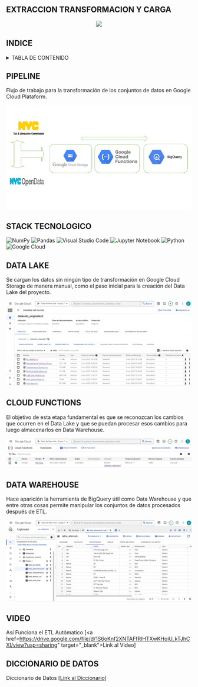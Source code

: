 ## EXTRACCION TRANSFORMACION Y CARGA

<p align="center">
<img src="https://substackcdn.com/image/fetch/f_auto,q_auto:good,fl_progressive:steep/https%3A%2F%2Fbucketeer-e05bbc84-baa3-437e-9518-adb32be77984.s3.amazonaws.com%2Fpublic%2Fimages%2F035b6d20-ddc4-450d-8684-e1c0c57d11ae_758x423.png"  height=300>
</p>

## INDICE 
<!-- TABLA DE CONTENIDO -->
<details>
  <summary>TABLA DE CONTENIDO</summary>
  <ol>  
    <li><a href="#PIPELINE">PIPELINE</a></li>
    <li><a href="#STACK-TECNOLOGICO">STACK TECNOLOGICON</a></li>
    <li><a href="#DATA-LAKE">DATA LAKE</a></li>
    <li><a href="#CLOUD-FUNCTIONS">CLOUD FUNCTIONS</a></li>
    <li><a href="#DATA-WAREHOUSE">DATA WAREHOUSE</a></li>
    <li><a href="#VIDEO">VIDEO</a></li>
    <li><a href="#DICCIONARIO-DE-DATOS">DICCIONARIO DE DATOS</a></li>
  </ol>
</details>

## PIPELINE

Flujo de trabajo para la transformación de los conjuntos de datos en Google Cloud Plataform.

![Alt text](pipeline.png)

## STACK TECNOLOGICO

![NumPy](https://img.shields.io/badge/numpy-%23013243.svg?style=for-the-badge&logo=numpy&logoColor=white)
![Pandas](https://img.shields.io/badge/pandas-%23150458.svg?style=for-the-badge&logo=pandas&logoColor=white)
![Visual Studio Code](https://img.shields.io/badge/Visual%20Studio%20Code-0078d7.svg?style=for-the-badge&logo=visual-studio-code&logoColor=white)
![Jupyter Notebook](https://img.shields.io/badge/jupyter-%23FA0F00.svg?style=for-the-badge&logo=jupyter&logoColor=white)
![Python](https://img.shields.io/badge/python-3670A0?style=for-the-badge&logo=python&logoColor=ffdd54)
![Google Cloud](https://img.shields.io/badge/GoogleCloud-%234285F4.svg?style=for-the-badge&logo=google-cloud&logoColor=white)

## DATA LAKE

Se cargan los datos sin ningún tipo de transformación en Google Cloud Storage de manera manual, como el paso inicial para la creación del Data Lake del proyecto.

![Alt text](originales2.jpeg)

## CLOUD FUNCTIONS

El objetivo de esta etapa fundamental es que se reconozcan los cambios que ocurren en el Data Lake y que se puedan procesar esos cambios para luego almacenarlos en Data Warehouse.

![Alt text](functionsausar.jpeg)

## DATA WAREHOUSE

Hace aparición la herramienta de BigQuery útil como Data Warehouse y que entre otras cosas permite manipular los conjuntos de datos procesados después de ETL.

![Alt text](bigquery.jpeg)

## VIDEO

Así Funciona el ETL Autómatico [<a href=https://drive.google.com/file/d/1S6oKnf2XNTAFfRlHTXwKHoiU_kTJhCXI/view?usp=sharing" target="_blank">Link al Video</a>]

## DICCIONARIO DE DATOS

Diccionario de Datos [<a href="https://docs.google.com/spreadsheets/d/1gadlFJPPdkcMyuvO2AZLorkqomhDN8W7/edit#gid=1163311947" target="_blank">Link al Diccionario</a>]
